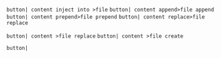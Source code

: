 `button| content inject into >file`
`button| content append>file append`
`button| content prepend>file prepend`
`button| content replace>file replace`

`button| content >file replace`
`button| content >file create`


`button|`